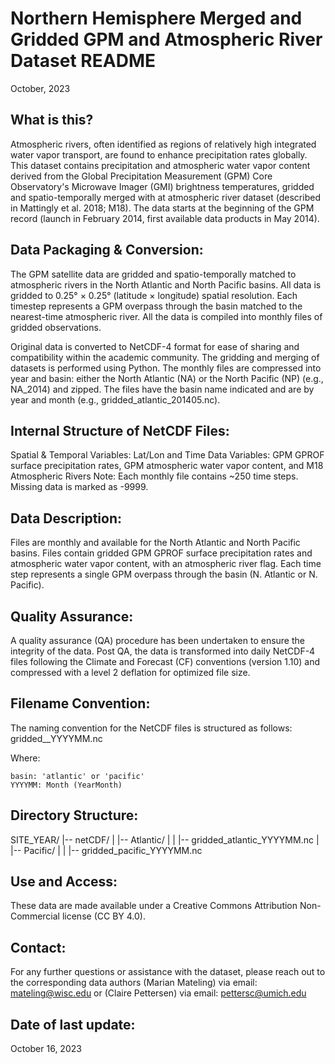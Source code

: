 # Northern Hemisphere Merged and Gridded GPM and Atmospheric River Dataset README
October, 2023

## What is this?

Atmospheric rivers, often identified as regions of relatively high integrated water vapor transport, are found to enhance precipitation rates globally. This dataset contains precipitation and atmospheric water vapor content derived from the Global Precipitation Measurement (GPM) Core Observatory's Microwave Imager (GMI) brightness temperatures, gridded and spatio-temporally merged with at atmospheric river dataset (described in Mattingly et al. 2018; M18). The data starts at the beginning of the GPM record (launch in February 2014, first available data products in May 2014). 

## Data Packaging & Conversion:

The GPM satellite data are gridded and spatio-temporally matched to atmospheric rivers in the North Atlantic and North Pacific basins. All data is gridded to 0.25° × 0.25° (latitude × longitude) spatial resolution. Each timestep represents a GPM overpass through the basin matched to the nearest-time atmospheric river. All the data is compiled into monthly files of gridded observations.

Original data is converted to NetCDF-4 format for ease of sharing and compatibility within the academic community. The gridding and merging of datasets is performed using Python. The monthly files are compressed into year and basin: either the North Atlantic (NA) or the North Pacific (NP) (e.g., NA_2014) and zipped. The files have the basin name indicated and are by year and month (e.g., gridded_atlantic_201405.nc). 

## Internal Structure of NetCDF Files:

Spatial & Temporal Variables: Lat/Lon and Time
Data Variables: GPM GPROF surface precipitation rates,  GPM atmospheric water vapor content, and M18 Atmospheric Rivers
Note: Each monthly file contains ~250 time steps. Missing data is marked as -9999.

## Data Description:

Files are monthly and available for the North Atlantic and North Pacific basins. Files contain gridded GPM GPROF surface precipitation rates and atmospheric water vapor content, with an atmospheric river flag. Each time step represents a single GPM overpass through the basin (N. Atlantic or N. Pacific). 

## Quality Assurance:

A quality assurance (QA) procedure has been undertaken to ensure the integrity of the data. Post QA, the data is transformed into daily NetCDF-4 files following the Climate and Forecast (CF) conventions (version 1.10) and compressed with a level 2 deflation for optimized file size.

## Filename Convention:

The naming convention for the NetCDF files is structured as follows:
gridded_<basin>_YYYYMM.nc

Where:

    basin: 'atlantic' or 'pacific'
    YYYYMM: Month (YearMonth)

## Directory Structure:

SITE_YEAR/
|-- netCDF/
|   |-- Atlantic/
|   |   |-- gridded_atlantic_YYYYMM.nc
|   |-- Pacific/
|   |   |-- gridded_pacific_YYYYMM.nc


## Use and Access: 

These data are made available under a Creative Commons Attribution Non-Commercial license 
(CC BY 4.0).


## Contact:

For any further questions or assistance with the dataset, please reach out to the corresponding data authors (Marian Mateling) via email: mateling@wisc.edu or (Claire Pettersen) via email: pettersc@umich.edu

## Date of last update:

October 16, 2023
